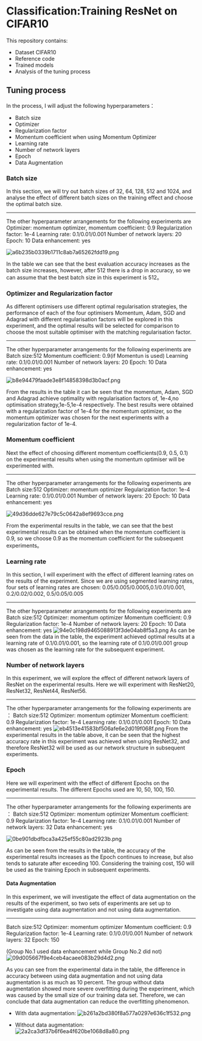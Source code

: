 # Classification:Training ResNet on CIFAR10
This repository contains:

* Dataset CIFAR10
* Reference code
* Trained models
* Analysis of the tuning process

## Tuning process
In the process, I will adjust the following hyperparameters：

* Batch size
* Optimizer
* Regularization factor
* Momentum coefficient when using Momentum Optimizer
* Learning rate
* Number of network layers
* Epoch
* Data Augmentation

### Batch size
In this section, we will try out batch sizes of 32, 64, 128, 512 and 1024, and analyse the effect of different batch sizes on the training effect and choose the optimal batch size. 

* * *

The other hyperparameter arrangements for the following experiments are
Optimizer: momentum optimizer, momentum coefficient: 0.9
Regularization factor: 1e-4
Learning rate: 0.1/0.01/0.001
Number of network layers: 20
Epoch: 10
Data enhancement: yes

![a6b235b0339b1711c8ab7a65262fdd19.png](evernotecid://91E79246-444E-496A-97EB-8998B983857A/appyinxiangcom/44555851/ENResource/p2)

In the table we can see that the best evaluation accuracy increases as the batch size increases, however, after 512 there is a drop in accuracy, so we can assume that the best batch size in this experiment is 512。

### Optimizer and Regularization factor
As different optimisers use different optimal regularisation strategies, the performance of each of the four optimisers Momentum, Adam, SGD and Adagrad with different regularisation factors will be explored in this experiment, and the optimal results will be selected for comparison to choose the most suitable optimiser with the matching regularisation factor.

* * *

The other hyperparameter arrangements for the following experiments are
Batch size:512
Momentum coefficient: 0.9(if Momentun is used)
Learning rate: 0.1/0.01/0.001
Number of network layers: 20
Epoch: 10
Data enhancement: yes

![b8e94479faade3e8f14858398d3b0acf.png](evernotecid://91E79246-444E-496A-97EB-8998B983857A/appyinxiangcom/44555851/ENResource/p3)

From the results in the table it can be seen that the momentum, Adam, SGD and Adagrad achieve optimality with regularisation factors of, 1e-4,no optimisation strategy,1e-5,1e-4 respectively. The best results were obtained with a regularization factor of 1e-4 for the momentum optimizer, so the momentum optimizer was chosen for the next experiments with a regularization factor of 1e-4.

### Momentum coefficient
Next the effect of choosing different momentum coefficients(0.9, 0.5, 0.1) on the experimental results when using the momentum optimiser will be experimented with.

* * *

The other hyperparameter arrangements for the following experiments are 
Batch size:512
Optimizer: momentum optimizer
Regularization factor: 1e-4
Learning rate: 0.1/0.01/0.001
Number of network layers: 20
Epoch: 10
Data enhancement: yes

![49d36dde627e79c5c0642a8ef9693cce.png](evernotecid://91E79246-444E-496A-97EB-8998B983857A/appyinxiangcom/44555851/ENResource/p7)

From the experimental results in the table, we can see that the best experimental results can be obtained when the momentum coefficient is 0.9, so we choose 0.9 as the momentum coefficient for the subsequent experiments。

### Learning rate
In this section, I will experiment with the effect of different learning rates on the results of the experiment. Since we are using segmented learning rates, four sets of learning rates are chosen: 0.05/0.005/0.0005,0.1/0.01/0.001, 0.2/0.02/0.002, 0.5/0.05/0.005

* * *

The other hyperparameter arrangements for the following experiments are 
Batch size:512
Optimizer: momentum optimizer
Momentum coefficient: 0.9
Regularization factor: 1e-4
Number of network layers: 20
Epoch: 10
Data enhancement: yes
![94e0c198d9465088913f3de04ab8f5a3.png](evernotecid://91E79246-444E-496A-97EB-8998B983857A/appyinxiangcom/44555851/ENResource/p8)
As can be seen from the data in the table, the experiment achieved optimal results at a learning rate of 0.1/0.01/0.001, so the learning rate of 0.1/0.01/0.001 group was chosen as the learning rate for the subsequent experiment.

### Number of network layers
In this experiment, we will explore the effect of different network layers of ResNet on the experimental results. Here we will experiment with ResNet20, ResNet32, ResNet44, ResNet56.

* * *

The other hyperparameter arrangements for the following experiments are ：
Batch size:512
Optimizer: momentum optimizer
Momentum coefficient: 0.9
Regularization factor: 1e-4
Learning rate: 0.1/0.01/0.001
Epoch: 10
Data enhancement: yes
![eb4513e41583bf506afe6e2d019f068f.png](evernotecid://91E79246-444E-496A-97EB-8998B983857A/appyinxiangcom/44555851/ENResource/p9)
From the experimental results in the table above, it can be seen that the highest accuracy rate in this experiment was achieved when using ResNet32, and therefore ResNet32 will be used as our network structure in subsequent experiments.

### Epoch
Here we will experiment with the effect of different Epochs on the experimental results. The different Epochs used are 10, 50, 100, 150.

* * *

The other hyperparameter arrangements for the following experiments are ：
Batch size:512
Optimizer: momentum optimizer
Momentum coefficient: 0.9
Regularization factor: 1e-4
Learning rate: 0.1/0.01/0.001
Number of network layers: 32
Data enhancement: yes

![0be901dbdfbca3a425ef55c80ad2923b.png](evernotecid://91E79246-444E-496A-97EB-8998B983857A/appyinxiangcom/44555851/ENResource/p10)

As can be seen from the results in the table, the accuracy of the experimental results increases as the Epoch continues to increase, but also tends to saturate after exceeding 100. Considering the training cost, 150 will be used as the training Epoch in subsequent experiments.

#### Data Augmentation
In this experiment, we will investigate the effect of data augmentation on the results of the experiment, so two sets of experiments are set up to investigate using data augmentation and not using data augmentation.

* * *

Batch size:512
Optimizer: momentum optimizer
Momentum coefficient: 0.9
Regularization factor: 1e-4
Learning rate: 0.1/0.01/0.001
Number of network layers: 32
Epoch: 150

(Group No.1 used data enhancement while Group No.2 did not)
![09d005667f9e4ceb4acaee083b29d4d2.png](evernotecid://91E79246-444E-496A-97EB-8998B983857A/appyinxiangcom/44555851/ENResource/p11)

As you can see from the experimental data in the table, the difference in accuracy between using data augmentation and not using data augmentation is as much as 10 percent. The group without data augmentation showed more severe overfitting during the experiment, which was caused by the small size of our training data set. Therefore, we can conclude that data augmentation can reduce the overfitting phenomenon.

* With data augmentation:
![b261a2bd380f8a577a0297e636c1f532.png](evernotecid://91E79246-444E-496A-97EB-8998B983857A/appyinxiangcom/44555851/ENResource/p12)

* Without data augmentation:
![2a2ca3df37b6f6ea4f620be1068d8a80.png](evernotecid://91E79246-444E-496A-97EB-8998B983857A/appyinxiangcom/44555851/ENResource/p13)
